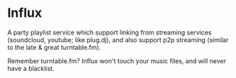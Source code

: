 Influx
======

A party playlist service which support linking from streaming services (soundcloud, youtube; like plug.dj), and also support p2p streaming (similar to the late & great turntable.fm).

Remember turntable.fm? Influx won't touch your music files, and will never have a blacklist.
